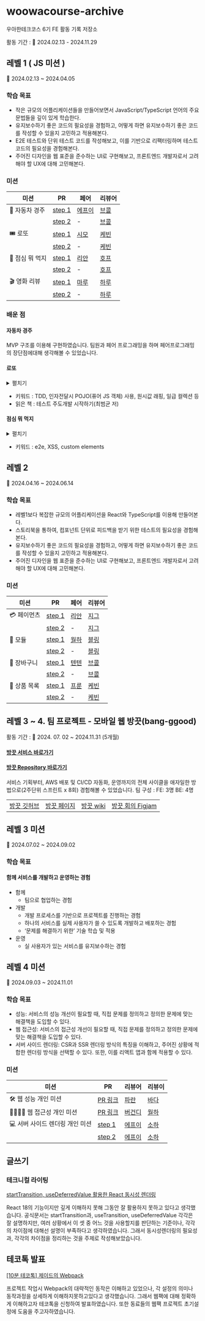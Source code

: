 # woowacourse-archive

우아한테크코스 6기 FE 활동 기록 저장소

활동 기간 : 📅 2024.02.13 - 2024.11.29

## 레벨 1 ( JS 미션 )

📅 2024.02.13 ~ 2024.04.05

### **학습 목표**

- 작은 규모의 어플리케이션들을 만들어보면서 JavaScript/TypeScript 언어의 주요 문법들을 깊이 있게 학습한다.
- 유지보수하기 좋은 코드의 필요성을 경험하고, 어떻게 하면 유지보수하기 좋은 코드를 작성할 수 있을지 고민하고 적용해본다.
- E2E 테스트와 단위 테스트 코드를 작성해보고, 이를 기반으로 리팩터링하며 테스트 코드의 필요성을 경험해본다.
- 주어진 디자인을 웹 표준을 준수하는 UI로 구현해보고, 프론트엔드 개발자로서 고려해야 할 UX에 대해 고민해본다.

### 미션

| **미션**        | **PR**                                                                    | **페어**                                 | **리뷰어**                                |
| --------------- | ------------------------------------------------------------------------- | ---------------------------------------- | ----------------------------------------- |
| 🚗 자동차 경주  | [step 1](https://github.com/woowacourse/javascript-racingcar/pull/284)    | [에프이](https://github.com/chysis)       | [브콜](https://github.com/Tanney-102)     |
|                 | [step 2](https://github.com/woowacourse/javascript-racingcar/pull/322)    | -                                      | [브콜](https://github.com/Tanney-102)     |
| 🎟️ 로또         | [step 1](https://github.com/woowacourse/javascript-lotto/pull/277)        | [시모](https://github.com/simorimi)   | [케빈](https://github.com/JeongBin0227) |
|                 | [step 2](https://github.com/woowacourse/javascript-lotto/pull/319)        | -                                        | [케빈](https://github.com/JeongBin0227) |
| 🍣 점심 뭐 먹지 | [step 1](https://github.com/woowacourse/javascript-lunch/pull/140)        | [리안](https://github.com/ooherin)      | [호프](https://github.com/moonheekim0118)     |
|                 | [step 2](https://github.com/woowacourse/javascript-lunch/pull/177)        | -                                        | [호프](https://github.com/moonheekim0118)     |
| 🎬 영화 리뷰    | [step 1](https://github.com/woowacourse/javascript-movie-review/pull/138) | [마루](https://github.com/rbgksqkr) | [하루](https://github.com/365kim)       |
|                 | [step 2](https://github.com/woowacourse/javascript-movie-review/pull/177) | -                                        | [하루](https://github.com/365kim)       |

### 배운 점
#### 자동차 경주
MVP 구조를 이용해 구현하였습니다. 팀원과 페어 프로그래밍을 하며 페어프로그래밍의 장단점에대해 생각해볼 수 있었습니다.

#### 로또
<details><summary>펼치기</summary>

**TDD** : TDD 수행시 우선테스트를먼저작성하고(레드), 그다음 구현을 하는(그린), **레드-그린 테스트** 과정을 철저히 따르며 구현하였습니다.
놓치는 요구사항 없이 안정감있고 TDD로도 속도감 있는 개발을 할 수 있다고 느꼈습니다.
TDD를 적용할지말지에 대한 기준도 마련할 수 있었는데, 해당문제가 자신에게 익숙한 상황이라면 TDD가 가능하고, 완전히 처음짜보는 문제에서는 TDD가 적절하지 않을 수 있다고 판단했습니다.

**MVP** : MVP구조로, View를 모르는 모델을 만들고, View를 두개(CLI, HTML) 만들어서 하나의 서비스를 수정없이 두가지 뷰에서 사용할 수 있도록 구현하였습니다.


**custom elements** : 스텝2에서 HTML상황에서의 컴포넌트 분리 위해, 웹 컴포넌트 API인 custom elements를 도입하였습니다. 

</details>

- 키워드 : TDD, 인자전달시 POJO(퓨어 JS 객체) 사용, 원시값 래핑, 일급 컬렉션 등
- 읽은 책 : 테스트 주도개발 시작하기(최범균 저)

#### 점심 뭐 먹지
<details><summary>펼치기</summary>

**innerHTML시 XSS 문제 대처** : DB에서 내려온 데이터를 이용하여 innerHTML로 보여주게 될 경우 XSS에 취약하다는 문제가 있었습니다.
따라서 innerHTML에는 DB데이터가 포함되지않은 정적인 데이터만 초기에 띄우고, DB데이터는 querySelector().innerText를 이용하여 띄워줌으로서 
XSS문제를 해결하였습니다.

**is attribute** : 커스텀 elements간에 서로를 재사용하기위해 is attribute를 활용하였습니다.
</details>

- 키워드 : e2e, XSS, custom elements

## 레벨 2

📅 2024.04.16 ~ 2024.06.14

### **학습 목표**

- 레벨1보다 복잡한 규모의 어플리케이션을 React와 TypeScript를 이용해 만들어본다.
- 스토리북을 통하여, 컴포넌트 단위로 피드백을 받기 위한 테스트의 필요성을 경험해본다.
- 유지보수하기 좋은 코드의 필요성을 경험하고, 어떻게 하면 유지보수하기 좋은 코드를 작성할 수 있을지 고민하고 적용해본다.
- 주어진 디자인을 웹 표준을 준수하는 UI로 구현해보고, 프론트엔드 개발자로서 고려해야 할 UX에 대해 고민해본다.

### 미션

| **미션**     | **PR**                                                                   | **페어**                              | **리뷰어**                                |
| ------------ | ------------------------------------------------------------------------ | ------------------------------------- | ----------------------------------------- |
| 💳 페이먼츠  | [step 1](https://github.com/woowacourse/react-payments/pull/361)         | [리안](https://github.com/ooherin) | [지그](https://github.com/zigsong)       |
|              | [step 2](https://github.com/woowacourse/react-payments/pull/406)         | -                                     | [지그](https://github.com/zigsong)       |
| 🧩 모듈      | [step 1](https://github.com/woowacourse/react-modules/pull/38)           | [월하](https://github.com/vi-wolhwa)     | [블링](https://github.com/uk960214) |
|              | [step 2](https://github.com/woowacourse/react-modules/pull/56)           | -                                     | [블링](https://github.com/uk960214) |
| 🛒 장바구니  | [step 1](https://github.com/woowacourse/react-shopping-cart/pull/275)    | [텐텐](https://github.com/chlwlstlf)     | [브콜](https://github.com/Tanney-102)   |
|              | [step 2](https://github.com/woowacourse/react-shopping-cart/pull/323)    | -                                     | [브콜](https://github.com/Tanney-102)   |
| 🧺 상품 목록 | [step 1](https://github.com/woowacourse/react-shopping-products/pull/21) | [프룬](https://github.com/chosim-dvlpr)   | [케빈](https://github.com/JeongBin0227)         |
|              | [step 2](https://github.com/woowacourse/react-shopping-products/pull/71) | -                                     | [케빈](https://github.com/JeongBin0227)         |


## 레벨 3 ~ 4. 팀 프로젝트 - 모바일 웹 방끗(bang-ggood)

활동 기간 : 📅 2024. 07. 02 ~ 2024.11.31 (5개월)

#### [방끗 서비스 바로가기](https://bang-ggood.com/)
#### [방끗 Repository 바로가기](https://github.com/woowacourse-teams/2024-bang-ggood)

서비스 기획부터, AWS 배포 및 CI/CD 자동화, 운영까지의 전체 사이클을 애자일한 방법으로(2주단위 스프린트 x 8회) 경험해볼 수 있었습니다.
팀 구성 : FE: 3명 BE: 4명

<table>
    <td><a href="https://github.com/woowacourse-teams/2024-bang-ggood">방끗 깃허브</a></td>
    <td><a href="https://bang-ggood.com/">방끗 페이지</a></td>
    <td><a href="https://github.com/woowacourse-teams/2024-bang-ggood/wiki">방끗 wiki</a></td>
    <td><a href="https://www.figma.com/board/nAlskmwHcmlvbhiT1L1cSK/%EB%B0%A9%EB%81%97-%ED%94%BC%EA%B7%B8%EC%9E%BC?node-id=0-1&t=XAdJbckT6RXSdRsY-1">방끗 회의 Figjam</a></td>
</table>



## 레벨 3 미션

📅  2024.07.02 ~ 2024.09.02

### **학습 목표**

#### **함께** 서비스를 **개발**하고 **운영**하는 경험

- 함께
  - 팀으로 협업하는 경험
- 개발
  - 개발 프로세스를 기반으로 프로젝트를 진행하는 경험
  - 하나의 서비스를 실제 사용자가 쓸 수 있도록 개발하고 배포하는 경험
  - ‘문제를 해결하기 위한’ 기술 학습 및 적용
- 운영
  - 실 사용자가 있는 서비스를 유지보수하는 경험

## 레벨 4 미션

📅  2024.09.03 ~ 2024.11.01

### **학습 목표**

- 성능: 서비스의 성능 개선이 필요할 때, 직접 문제를 정의하고 정의한 문제에 맞는 해결책을 도입할 수 있다.
- 웹 접근성: 서비스의 접근성 개선이 필요할 때, 직접 문제를 정의하고 정의한 문제에 맞는 해결책을 도입할 수 있다.
- 서버 사이드 렌더링: CSR과 SSR 렌더링 방식의 특징을 이해하고, 주어진 상황에 적합한 렌더링 방식을 선택할 수 있다. 또한, 이를 리액트 앱과 함께 적용할 수 있다.

### 미션

| **미션**                        | **PR**                                                        | **리뷰어**                                | 리뷰이                                |
| ------------------------------- | ------------------------------------------------------------- | ----------------------------------------- | ------------------------------------- |
| 🛠️ 웹 성능 개인 미션            | [PR 링크](https://github.com/woowacourse/perf-basecamp/pull/134) | [파란](https://github.com/greetings1012) | [바다](https://github.com/BadaHertz52) |
| 👨‍👩‍👧‍👦 웹 접근성 개인 미션          | [PR 링크](https://github.com/woowacourse/a11y-airline/pull/111)  | [버건디](https://github.com/brgndy)      | [월하](https://github.com/vi-wolhwa)    |
| 💻 서버 사이드 렌더링 개인 미션 | [step 1](https://github.com/woowacourse/react-ssr/pull/32)    | [에프이](https://github.com/chysis)     | [소하](https://github.com/soi-ha)     |
|                                 | [step 2](https://github.com/woowacourse/react-ssr/pull/60)    | [에프이](https://github.com/chysis)     | [소하](https://github.com/soi-ha)     |

## 글쓰기

### 테크니컬 라이팅

[startTransition, useDeferredValue 활용한 React 동시성 렌더링](https://github.com/skiende74/woowa-writing/blob/main/%ED%85%8C%ED%81%AC%EB%8B%88%EC%BB%AC%EB%9D%BC%EC%9D%B4%ED%8C%85_%EB%8F%99%EC%8B%9C%EC%84%B1%EB%A0%8C%EB%8D%94%EB%A7%81.md)


React 18의 기능이지만 깊게 이해하지 못해 그동안 잘 활용하지 못하고 있다고 생각했습니다.
공식문서는 startTransition과, useTransition, useDeferredValue 각각은 잘 설명하지만, 
여러 상황에서 이 셋 중 어느 것을 사용할지를 판단하는 기준이나, 각각의 차이점에 대해선 설명이 부족하다고 생각하였습니다.
그래서 동시성렌더링의 필요성과, 각각의 차이점을 정리하는 것을 주제로 작성해보았습니다.


## 테코톡 발표

[[10분 테코톡] 제이드의 Webpack](https://www.youtube.com/watch?v=-m9xGyePEug)

프로젝트 작업시 Webpack의 대략적인 동작은 이해하고 있었으나, 각 설정의 의미나 동작과정을 상세하게 이해하지못하고있다고 생각했습니다. 그래서 웹팩에 대해 정확하게 이해하고자 테코톡을 신청하여 발표하였습니다. 또한 동료들의 웹팩 프로젝트 초기설정에 도움을 주고자하였습니다.
